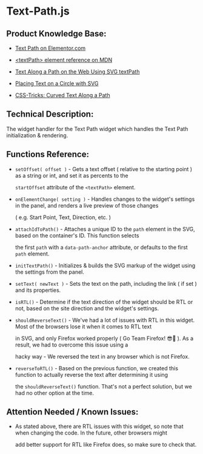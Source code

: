 # Text-Path.js

## Product Knowledge Base:

- [Text Path on Elementor.com](https://elementor.com/help/text-path-widget/)


- [\<textPath\> element reference on MDN](https://developer.mozilla.org/en-US/docs/Web/SVG/Element/textPath)


- [Text Along a Path on the Web Using SVG textPath](https://alligator.io/svg/textpath/)


- [Placing Text on a Circle with SVG](http://thenewcode.com/482/Placing-Text-on-a-Circle-with-SVG)


- [CSS-Tricks: Curved Text Along a Path](https://css-tricks.com/snippets/svg/curved-text-along-path/)

## Technical Description:

The widget handler for the Text Path widget which handles the Text Path initialization & rendering.


## Functions Reference:

- `setOffset( offset )` - Gets a text offset ( relative to the starting point ) as a string or int, and set it as percents to the 

	`startOffset` attribute of the `<textPath>` element.


- `onElementChange( setting )` - Handles changes to the widget's settings in the panel, and renders a live preview of those changes

  ( e.g. Start Point, Text, Direction, etc. )


- `attachIdToPath()` - Attaches a unique ID to the `path` element in the SVG, based on the container's ID. This function selects 
  
	the first `path` with a `data-path-anchor` attribute, or defaults to the first `path` element.
  

- `initTextPath()` - Initializes & builds the SVG markup of the widget using the settings from the panel.


- `setText( newText )` - Sets the text on the path, including the link ( if set ) and its properties.


- `isRTL()` - Determine if the text direction of the widget should be RTL or not, based on the site direction and the widget's settings.


- `shouldReverseText()` - We've had a lot of issues with RTL in this widget. Most of the browsers lose it when it comes to RTL text

	in SVG, and only Firefox worked properly ( Go Team Firefox! 😎🎉 ). As a result, we had to overcome this issue using a 
  
	hacky way - We reversed the text in any browser which is not Firefox.


- `reverseToRTL()` - Based on the previous function, we created this function to actually reverse the text after determining it using

	the `shouldReverseText()` function. That's not a perfect solution, but we had no other option at the time.

## Attention Needed / Known Issues:

- As stated above, there are RTL issues with this widget, so note that when changing the code. In the future, other browsers might

	add better support for RTL like Firefox does, so make sure to check that. 
